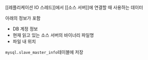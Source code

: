 [[레플리케이션 IO 스레드]]에서 [[소스 서버]]에 연결할 때 사용하는 데이터

아래의 정보가 포함
- DB 계정 정보
- 현재 읽고 있는 소스 서버의 바이너리 파일명
- 파일 내 위치

`mysql.slave_master_info`테이블에 저장

